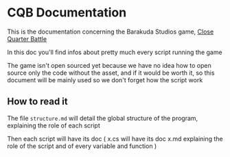 # CQB Documentation

This is the documentation concerning the Barakuda Studios game, [Close Quarter Battle](http://www.indiedb.com/games/close-quarter-battle)

In this doc you'll find infos about pretty much every script running the game

The game isn't open sourced yet because we have no idea how to open source only the code without the asset, and if it would be worth it, so this document will be mainly used so we don't forget how the script work

## How to read it

The file `structure.md` will detail the global structure of the program, explaining the role of each script

Then each script will have its doc ( x.cs will have its doc x.md explaining the role of the script and of every variable and function )
